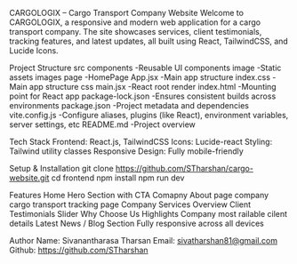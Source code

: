 CARGOLOGIX – Cargo Transport Company Website
    Welcome to CARGOLOGIX, a responsive and modern web application for a cargo transport company. The site showcases services, client testimonials, tracking features, and latest updates, all built using React, TailwindCSS, and Lucide Icons.

Project Structure
    src
        components      -Reusable UI components
        image           -Static assets images
        page            -HomePage
        App.jsx         -Main app structure
        index.css       -Main app structure css
        main.jsx        -React root render
    index.html          -Mounting point for React app
    package-lock.json   -Ensures consistent builds across environments 
    package.json        -Project metadata and dependencies
    vite.config.js      -Configure aliases, plugins (like React), environment variables, server settings, etc
    README.md           -Project overview

Tech Stack
    Frontend: React.js, TailwindCSS
    Icons: Lucide-react
    Styling: Tailwind utility classes
    Responsive Design: Fully mobile-friendly

Setup & Installation
    git clone https://github.com/STharshan/cargo-website.git
    cd frontend
    npm install
    npm run dev

 Features
    Home Hero Section with CTA
    Comapny About page
    company cargo transport tracking page
    Company Services Overview
    Client Testimonials Slider
    Why Choose Us Highlights
    Company most railable cilent details
    Latest News / Blog Section
    Fully responsive across all devices

Author
    Name: Sivanantharasa Tharsan
    Email: sivatharshan81@gmail.com 
    Github: https://github.com/STharshan 
